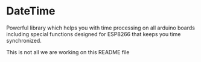 # DateTime
Powerful library which helps you with time processing on all arduino boards including special functions designed for ESP8266 that keeps you time synchronized.

This is not all we are working on this README file
